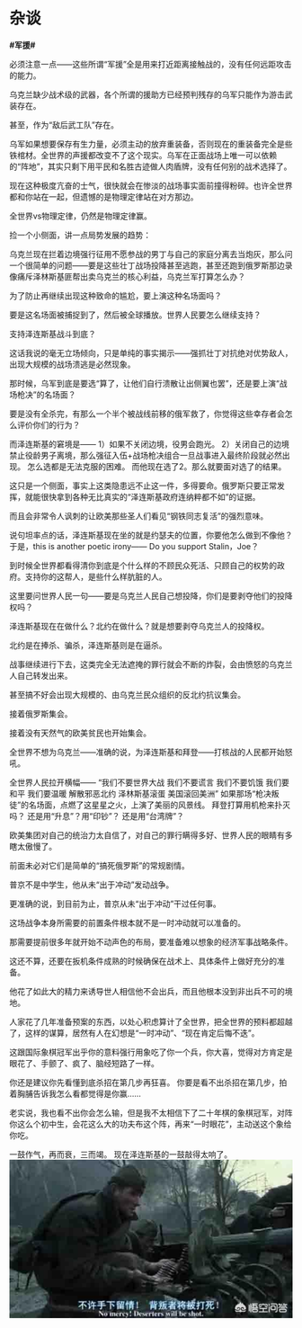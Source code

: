 # 杂谈
**#军援#** 

必须注意一点——这些所谓“军援”全是用来打近距离接触战的，没有任何远距攻击的能力。

乌克兰缺少战术级的武器，各个所谓的援助方已经预判残存的乌军只能作为游击武装存在。

甚至，作为“敌后武工队”存在。

乌军如果想要保存有生力量，必须主动的放弃重装备，否则现在的重装备完全是些铁棺材。全世界的声援都改变不了这个现实。乌军在正面战场上唯一可以依赖的“阵地”，其实只剩下用平民和名胜古迹做人肉盾牌，没有任何别的战术选择了。

现在这种极度亢奋的士气，很快就会在惨淡的战场事实面前撞得粉碎。也许全世界都和你站在一起，但遗憾的是物理定律站在对方那边。

全世界vs物理定律，仍然是物理定律赢。

捡一个小侧面，讲一点局势发展的趋势：

乌克兰现在拦着边境强行征用不愿参战的男丁与自己的家庭分离去当炮灰，那么问一个很简单的问题——要是这些壮丁战场投降甚至逃跑，甚至还跑到俄罗斯那边录像痛斥泽林斯基匪帮出卖乌克兰的核心利益，乌克兰军打算怎么办？

为了防止再继续出现这种致命的尴尬，要上演这种名场面吗？

要是这名场面被捕捉到了，然后被全球播放。世界人民要怎么继续支持？

支持泽连斯基战斗到底？

这话我说的毫无立场倾向，只是单纯的事实揭示——强抓壮丁对抗绝对优势敌人，出现大规模的战场溃逃是必然现象。

那时候，乌军到底是要选“算了，让他们自行溃散让出侧翼也罢”，还是要上演“战场枪决”的名场面？

要是没有全杀完，有那么一个半个被战线前移的俄军救了，你觉得这些幸存者会怎么评价你们的行为？

而泽连斯基的窘境是——
1）如果不关闭边境，役男会跑光。
2）关闭自己的边境禁止役龄男子离境，那么强征入伍+战场枪决组合一旦战事进入最终阶段就必然出现。
怎么选都是无法克服的困难。
而他现在选了2。那么就要面对选了的结果。

这只是一个侧面，事实上这类隐患远不止这一件，多得要命。俄罗斯只要正常发挥，就能很快拿到各种无比真实的“泽连斯基政府连纳粹都不如”的证据。

而且会非常令人讽刺的让欧美那些圣人们看见“钢铁同志复活”的强烈意味。

说句坦率点的话，泽连斯基现在坐的就是约瑟夫的位置，你要他怎么做到不像他？
于是，this is another poetic irony——
Do you support Stalin，Joe？

到时候全世界都看得清你到底是个什么样的不顾民众死活、只顾自己的权势的政府。支持你的这帮人，是些什么样肮脏的人。

这里要问世界人民一句——要是乌克兰人民自己想投降，你们是要剥夺他们的投降权吗？

泽连斯基现在在做什么？北约在做什么？就是想要剥夺乌克兰人的投降权。

北约是在捧杀、骗杀，泽连斯基则是在逼杀。

战事继续进行下去，这类完全无法遮掩的罪行就会不断的炸裂，会由愤怒的乌克兰人自己转发出来。

甚至搞不好会出现大规模的、由乌克兰民众组织的反北约抗议集会。

接着俄罗斯集会。

接着没有天然气的欧美贫民也开始集会。

全世界不想为乌克兰——准确的说，为泽连斯基和拜登——打核战的人民都开始怒吼。

全世界人民拉开横幅——
“我们不要世界大战
我们不要谎言
我们不要饥饿
我们要和平
我们要温暖
解散邪恶北约
泽林斯基滚蛋
美国滚回美洲”
如果那场“枪决叛徒”的名场面，点燃了这星星之火，上演了美丽的风景线。
拜登打算用机枪来扑灭吗？
还是用“升息”？用“印钞”？
还是用“台湾牌”？

欧美集团对自己的统治力太自信了，对自己的罪行瞒得多好、世界人民的眼睛有多瞎太傲慢了。

前面未必对它们是简单的“搞死俄罗斯”的常规剧情。

普京不是中学生，他从未“出于冲动”发动战争。

更准确的说，到目前为止，普京从未“出于冲动”干过任何事。

这场战争本身所需要的前置条件根本就不是一时冲动就可以准备的。

那需要提前很多年就开始不动声色的布局，要准备难以想象的经济军事战略条件。

这还不算，还要在扳机条件成熟的时候确保在战术上、具体条件上做好充分的准备。

他花了如此大的精力来诱导世人相信他不会出兵，而且他根本没到非出兵不可的境地。

人家花了几年准备预案的东西，以处心积虑算计了全世界，把全世界的预料都超越了，这样的谋算，居然有人在幻想是“一时冲动”、“现在肯定后悔不迭”。

这跟国际象棋冠军出乎你的意料强行用象吃了你一个兵，你大喜，觉得对方肯定是眼花了、手颤了、疯了、脑经短路了一样。

你还是建议你先看懂到底杀招在第几步再狂喜。
你要是看不出杀招在第几步，拍着胸脯告诉我怎么看都觉得是你赢……

老实说，我也看不出你会怎么输，但是我不太相信下了二十年棋的象棋冠军，对阵你这么个初中生，会花这么大的功夫布这个阵，再来“一时眼花”，主动送这个象给你吃。

一鼓作气，再而衰，三而竭。
现在泽连斯基的一鼓敲得太响了。
![Alt text](69f6e6d591f0ca479d9b9e8541ed24f8_w532_h298_s21.jpg)